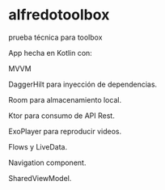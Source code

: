 # alfredotoolbox
prueba técnica para toolbox

App hecha en Kotlin con:

MVVM

DaggerHilt para inyección de dependencias.

Room para almacenamiento local.

Ktor para consumo de API Rest.

ExoPlayer para reproducir videos.

Flows y LiveData.

Navigation component.

SharedViewModel.
